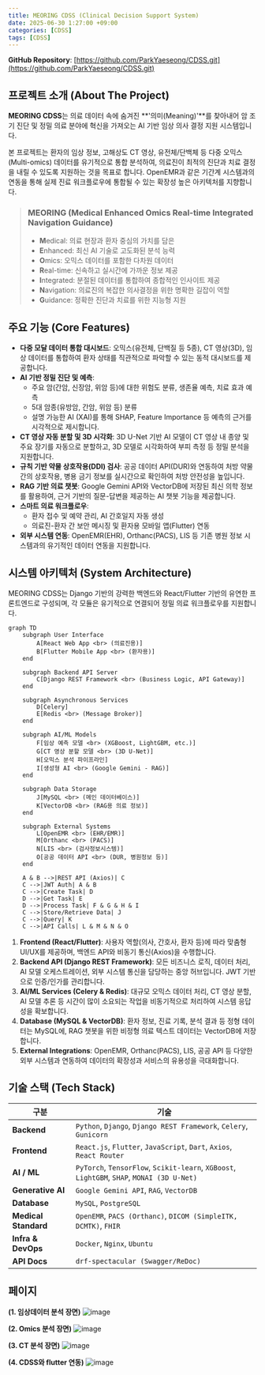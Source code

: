 ```yaml
---
title: MEORING CDSS (Clinical Decision Support System)
date: 2025-06-30 1:27:00 +09:00
categories: [CDSS]
tags: [CDSS]
---
```


**GitHub Repository**: [https://github.com/ParkYaeseong/CDSS.git](https://github.com/ParkYaeseong/CDSS.git)


## 프로젝트 소개 (About The Project)

**MEORING CDSS**는 의료 데이터 속에 숨겨진 **'의미(Meaning)'**를 찾아내어 암 조기 진단 및 정밀 의료 분야에 혁신을 가져오는 AI 기반 임상 의사 결정 지원 시스템입니다.

본 프로젝트는 환자의 임상 정보, 고해상도 CT 영상, 유전체/단백체 등 다중 오믹스(Multi-omics) 데이터를 유기적으로 통합 분석하여, 의료진이 최적의 진단과 치료 결정을 내릴 수 있도록 지원하는 것을 목표로 합니다. OpenEMR과 같은 기간계 시스템과의 연동을 통해 실제 진료 워크플로우에 통합될 수 있는 확장성 높은 아키텍처를 지향합니다.

> ### **MEORING** (Medical Enhanced Omics Real-time Integrated Navigation Guidance)
>
>   - **M**edical: 의료 현장과 환자 중심의 가치를 담은
>   - **E**nhanced: 최신 AI 기술로 고도화된 분석 능력
>   - **O**mics: 오믹스 데이터를 포함한 다차원 데이터
>   - **R**eal-time: 신속하고 실시간에 가까운 정보 제공
>   - **I**ntegrated: 분절된 데이터를 통합하여 종합적인 인사이트 제공
>   - **N**avigation: 의료진의 복잡한 의사결정을 위한 명확한 길잡이 역할
>   - **G**uidance: 정확한 진단과 치료를 위한 지능형 지원


## 주요 기능 (Core Features)

  - **다중 모달 데이터 통합 대시보드**: 오믹스(유전체, 단백질 등 5종), CT 영상(3D), 임상 데이터를 통합하여 환자 상태를 직관적으로 파악할 수 있는 동적 대시보드를 제공합니다.
  - **AI 기반 정밀 진단 및 예측**:
      - 주요 암(간암, 신장암, 위암 등)에 대한 위험도 분류, 생존율 예측, 치료 효과 예측
      - 5대 암종(유방암, 간암, 위암 등) 분류
      - 설명 가능한 AI (XAI)를 통해 SHAP, Feature Importance 등 예측의 근거를 시각적으로 제시합니다.
  - **CT 영상 자동 분할 및 3D 시각화**: 3D U-Net 기반 AI 모델이 CT 영상 내 종양 및 주요 장기를 자동으로 분할하고, 3D 모델로 시각화하여 부피 측정 등 정밀 분석을 지원합니다.
  - **규칙 기반 약물 상호작용(DDI) 검사**: 공공 데이터 API(DUR)와 연동하여 처방 약물 간의 상호작용, 병용 금기 정보를 실시간으로 확인하여 처방 안전성을 높입니다.
  - **RAG 기반 의료 챗봇**: Google Gemini API와 VectorDB에 저장된 최신 의학 정보를 활용하여, 근거 기반의 질문-답변을 제공하는 AI 챗봇 기능을 제공합니다.
  - **스마트 의료 워크플로우**:
      - 환자 접수 및 예약 관리, AI 간호일지 자동 생성
      - 의료진-환자 간 보안 메시징 및 환자용 모바일 앱(Flutter) 연동
  - **외부 시스템 연동**: OpenEMR(EHR), Orthanc(PACS), LIS 등 기존 병원 정보 시스템과의 유기적인 데이터 연동을 지원합니다.

## 시스템 아키텍처 (System Architecture)

MEORING CDSS는 Django 기반의 강력한 백엔드와 React/Flutter 기반의 유연한 프론트엔드로 구성되며, 각 모듈은 유기적으로 연결되어 정밀 의료 워크플로우를 지원합니다.

```mermaid
graph TD
    subgraph User Interface
        A[React Web App <br> (의료진용)]
        B[Flutter Mobile App <br> (환자용)]
    end

    subgraph Backend API Server
        C[Django REST Framework <br> (Business Logic, API Gateway)]
    end

    subgraph Asynchronous Services
        D[Celery]
        E[Redis <br> (Message Broker)]
    end

    subgraph AI/ML Models
        F[임상 예측 모델 <br> (XGBoost, LightGBM, etc.)]
        G[CT 영상 분할 모델 <br> (3D U-Net)]
        H[오믹스 분석 파이프라인]
        I[생성형 AI <br> (Google Gemini - RAG)]
    end

    subgraph Data Storage
        J[MySQL <br> (메인 데이터베이스)]
        K[VectorDB <br> (RAG용 의료 정보)]
    end

    subgraph External Systems
        L[OpenEMR <br> (EHR/EMR)]
        M[Orthanc <br> (PACS)]
        N[LIS <br> (검사정보시스템)]
        O[공공 데이터 API <br> (DUR, 병원정보 등)]
    end

    A & B -->|REST API (Axios)| C
    C -->|JWT Auth| A & B
    C -->|Create Task| D
    D -->|Get Task| E
    D -->|Process Task| F & G & H & I
    C -->|Store/Retrieve Data| J
    C -->|Query| K
    C -->|API Calls| L & M & N & O
```

1.  **Frontend (React/Flutter)**: 사용자 역할(의사, 간호사, 환자 등)에 따라 맞춤형 UI/UX를 제공하며, 백엔드 API와 비동기 통신(Axios)을 수행합니다.
2.  **Backend API (Django REST Framework)**: 모든 비즈니스 로직, 데이터 처리, AI 모델 오케스트레이션, 외부 시스템 통신을 담당하는 중앙 허브입니다. JWT 기반으로 인증/인가를 관리합니다.
3.  **AI/ML Services (Celery & Redis)**: 대규모 오믹스 데이터 처리, CT 영상 분할, AI 모델 추론 등 시간이 많이 소요되는 작업을 비동기적으로 처리하여 시스템 응답성을 확보합니다.
4.  **Database (MySQL & VectorDB)**: 환자 정보, 진료 기록, 분석 결과 등 정형 데이터는 MySQL에, RAG 챗봇을 위한 비정형 의료 텍스트 데이터는 VectorDB에 저장합니다.
5.  **External Integrations**: OpenEMR, Orthanc(PACS), LIS, 공공 API 등 다양한 외부 시스템과 연동하여 데이터의 확장성과 서비스의 유용성을 극대화합니다.



## 기술 스택 (Tech Stack)

| 구분                  | 기술                                                                                              |
| --------------------- | ------------------------------------------------------------------------------------------------- |
| **Backend** | `Python`, `Django`, `Django REST Framework`, `Celery`, `Gunicorn`                                   |
| **Frontend** | `React.js`, `Flutter`, `JavaScript`, `Dart`, `Axios`, `React Router`                                |
| **AI / ML** | `PyTorch`, `TensorFlow`, `Scikit-learn`, `XGBoost`, `LightGBM`, `SHAP`, `MONAI (3D U-Net)`            |
| **Generative AI** | `Google Gemini API`, `RAG`, `VectorDB`                                                            |
| **Database** | `MySQL`, `PostgreSQL`                                                                             |
| **Medical Standard** | `OpenEMR`, `PACS (Orthanc)`, `DICOM (SimpleITK, DCMTK)`, `FHIR`                                     |
| **Infra & DevOps** | `Docker`, `Nginx`, `Ubuntu`                                                                       |
| **API Docs** | `drf-spectacular (Swagger/ReDoc)`                                                                 |


## 페이지
**(1. 임상데이터 분석 장면)**
![image](assets/cdss/clinic.png)

**(2. Omics 분석 장면)**
![image](assets/cdss/omics.png)

**(3. CT 분석 장면)**
![image](assets/cdss/ct.png)

**(4. CDSS와 flutter 연동)**
![image](assets/cdss/flutter.png)
